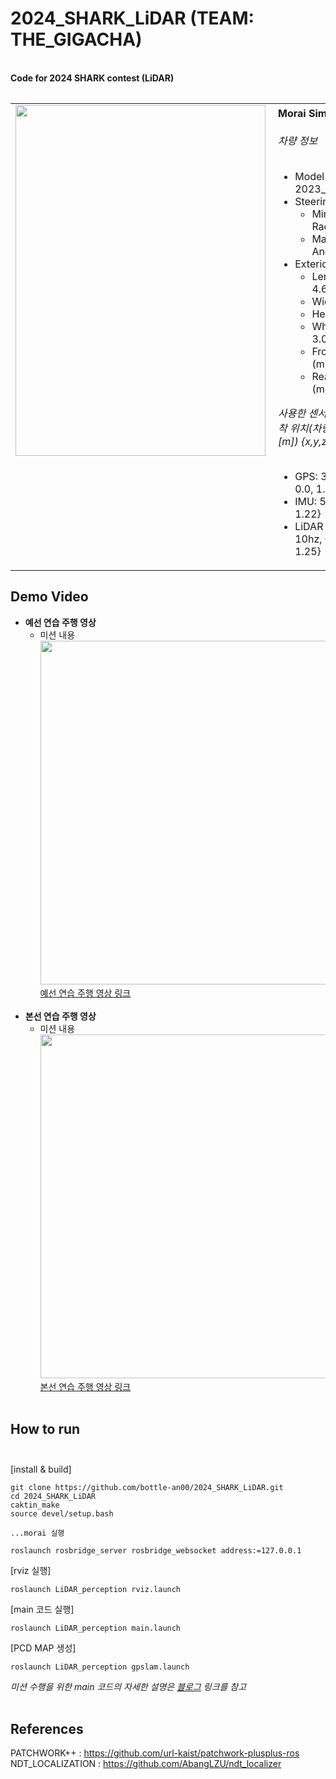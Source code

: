 # __2024_SHARK_LiDAR__ (TEAM: THE_GIGACHA)

<br>**Code for 2024 SHARK contest (LiDAR)**<br>
<table style="border: none; border-collapse: collapse;">
<table>
  <tr>
    <td style="border: none; padding-right: 10px; vertical-align: top;">
      <img src="https://github.com/user-attachments/assets/11b4eeb6-a9a3-4553-976a-b201eeed22be" width="400" height="561"></img>
    </td>
    <td style="border: none; padding-left: 10px; vertical-align: top;">
    <b>Morai Simulator 사용</b><br><br>
    <i>차량 정보</i><br><br>
    <ul>
        <li>Model : 2023_Hyundai_Ioniq5</li>
        <li>Steering Angle
            <ul>
                <li>Minimum Turning Radius (m) : 5.87</li>
                <li>Maximum Wheel Angle (deg) : 40</li>
            </ul>
        </li>
        <li>Exterior Dimensions
            <ul>
                <li>Length (m) : 4.635</li>
                <li>Width (m) : 1.892</li>
                <li>Height (m) : 2.434</li>
                <li>Wheelbase (m) : 3.000</li>
                <li>Front Overhang (m) : 0.845</li>
                <li>Rear Overhang (m) : 0.79</li>
            </ul>
        </li>
    </ul>
    <i>사용한 센서 정보 (Rate, 부착 위치(차량 후륜축 기준 [m]) {x,y,z} ):</i><br><br>
    <ul>
        <li>GPS: 30hz, {1.42, 0.0, 1.22}</li>
        <li>IMU: 50hz, {1.02, 0.0, 1.22}</li>
        <li>LiDAR (HDL 32e): 10hz, {1.02, 0.0, 1.25}</li>
    </ul>
</td>

  </tr>
</table>

## Demo Video
* __예선 연습 주행 영상__
  + 미션 내용<br>
  <img src="https://github.com/user-attachments/assets/663a3f76-47fa-498b-9c10-de281ead29cd" width="900" height="550"></img><br>
  [예선 연습 주행 영상 링크](https://youtu.be/yEcutZxK-b8)<br><br>
* __본선 연습 주행 영상__
  + 미션 내용<br>
  <img src="https://github.com/user-attachments/assets/25b9610e-d08a-40bd-908b-687ba823faad" width="900" height="550"></img><br>
  [본선 연습 주행 영상 링크](https://youtu.be/1a13bzOtN-Y)<br><br>

## How to run <br><br>
[install & build]
```commandline
git clone https://github.com/bottle-an00/2024_SHARK_LiDAR.git
cd 2024_SHARK_LiDAR
caktin_make
source devel/setup.bash

...morai 실행

roslaunch rosbridge_server rosbridge_websocket address:=127.0.0.1
```

[rviz 실행]
```commandline
roslaunch LiDAR_perception rviz.launch
```
[main 코드 실행]
```commandline
roslaunch LiDAR_perception main.launch
```
[PCD MAP 생성]
```commandline
roslaunch LiDAR_perception gpslam.launch
```

*미션 수행을 위한 main 코드의 자세한 설명은 [블로그](https://bottle-an00.tistory.com/category/%ED%94%8C%EC%A0%9D/SHARK%20%EB%8C%80%ED%9A%8C) 링크를 참고*<br><br>
## References

PATCHWORK++ : https://github.com/url-kaist/patchwork-plusplus-ros <br>
NDT_LOCALIZATION : https://github.com/AbangLZU/ndt_localizer <br>



